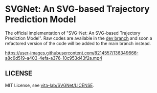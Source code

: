 # SVGNet: An SVG-based Trajectory Prediction Model
The official implementation of "SVG-Net: An SVG-based Trajectory Prediction Model". Raw codes are available in the 
[dev branch](https://github.com/vita-epfl/SVGNet/tree/dev) and soon a refactored version of the code will be added to 
the main branch instead.


https://user-images.githubusercontent.com/8214557/136349666-a8c6d519-a403-4efa-a376-10c953d43f2a.mp4


## LICENSE
MIT License, see [vita-lab/SVGNet/LICENSE](https://github.com/vita-epfl/SVGNet/blob/main/LICENSE).


